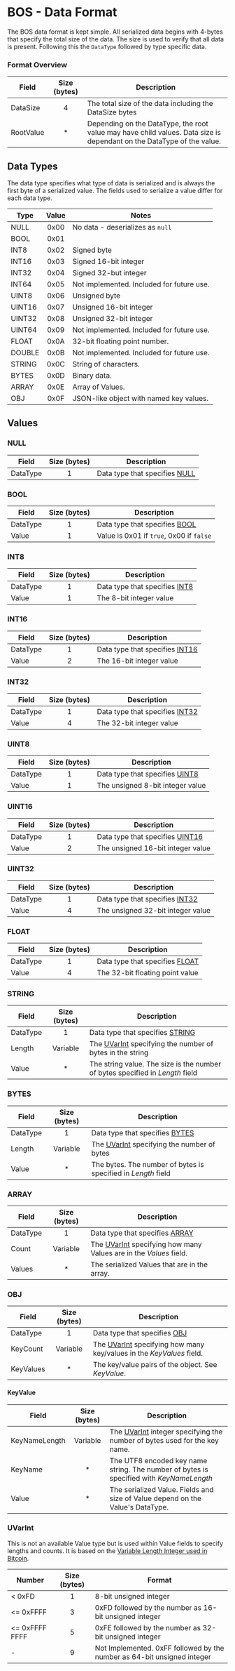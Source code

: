 # BOS - Data Format #

The BOS data format is kept simple. All serialized data begins with
4-bytes that specify the total size of the data. The size is used to
verify that all data is present. Following this the `DataType` followed
by type specific data.

### Format Overview ###
| Field     | Size (bytes)  | Description |
|-----------|:-------------:|-------------|
| DataSize  | 4 | The total size of the data including the DataSize bytes |
| RootValue | * | Depending on the DataType, the root value may have child values. Data size is dependant on the DataType of the value. |

## Data Types ##
The data type specifies what type of data is serialized and is always the first byte of a serialized value.
The fields used to serialize a value differ for each data type.

| Type   | Value | Notes |
|--------|:-----:|-------|
| NULL   | 0x00  | No data - deserializes as `null` |
| BOOL   | 0x01  |  |
| INT8   | 0x02  | Signed byte |
| INT16  | 0x03  | Signed 16-bit integer |
| INT32  | 0x04  | Signed 32-but integer |
| INT64  | 0x05  | Not implemented. Included for future use. |
| UINT8  | 0x06  | Unsigned byte |
| UINT16 | 0x07  | Unsigned 16-bit integer |
| UINT32 | 0x08  | Unsigned 32-bit integer |
| UINT64 | 0x09  | Not implemented. Included for future use. |
| FLOAT  | 0x0A  | 32-bit floating point number. |
| DOUBLE | 0x0B  | Not implemented. Included for future use. |
| STRING | 0x0C  | String of characters. |
| BYTES  | 0x0D  | Binary data. |
| ARRAY  | 0x0E  | Array of Values. |
| OBJ    | 0x0F  | JSON-like object with named key values. |

## Values ##

### NULL ###
| Field    | Size (bytes) | Description |
|----------|:------------:|-------------|
| DataType | 1            | Data type that specifies [NULL](#data-types) |

### BOOL ###
| Field    | Size (bytes) | Description |
|----------|:------------:|-------------|
| DataType | 1            | Data type that specifies [BOOL](#data-types) |
| Value    | 1            | Value is 0x01 if `true`, 0x00 if `false` |

### INT8 ###
| Field    | Size (bytes) | Description |
|----------|:------------:|-------------|
| DataType | 1            | Data type that specifies [INT8](#data-types) |
| Value    | 1            | The 8-bit integer value |

### INT16 ###
| Field    | Size (bytes) | Description |
|----------|:------------:|-------------|
| DataType | 1            | Data type that specifies [INT16](#data-types) |
| Value    | 2            | The 16-bit integer value |

### INT32 ###
| Field    | Size (bytes) | Description |
|----------|:------------:|-------------|
| DataType | 1            | Data type that specifies [INT32](#data-types) |
| Value    | 4            | The 32-bit integer value |


### UINT8 ###
| Field    | Size (bytes) | Description |
|----------|:------------:|-------------|
| DataType | 1            | Data type that specifies [UINT8](#data-types) |
| Value    | 1            | The unsigned 8-bit integer value |

### UINT16 ###
| Field    | Size (bytes) | Description |
|----------|:------------:|-------------|
| DataType | 1            | Data type that specifies [UINT16](#data-types) |
| Value    | 2            | The unsigned 16-bit integer value |

### UINT32 ###
| Field    | Size (bytes) | Description |
|----------|:------------:|-------------|
| DataType | 1            | Data type that specifies [INT32](#data-types) |
| Value    | 4            | The unsigned 32-bit integer value |


### FLOAT ###
| Field    | Size (bytes) | Description |
|----------|:------------:|-------------|
| DataType | 1            | Data type that specifies [FLOAT](#data-types) |
| Value    | 4            | The 32-bit floating point value |

### STRING ###
| Field    | Size (bytes) | Description |
|----------|:------------:|-------------|
| DataType | 1            | Data type that specifies [STRING](#data-types) |
| Length   | Variable     | The [UVarInt](#uvarint) specifying the number of bytes in the string |
| Value    | *            | The string value. The size is the number of bytes specified in _Length_ field |

### BYTES ###
| Field    | Size (bytes) | Description |
|----------|:------------:|-------------|
| DataType | 1            | Data type that specifies [BYTES](#data-types) |
| Length   | Variable     | The [UVarInt](#uvarint) specifying the number of bytes |
| Value    | *            | The bytes. The number of bytes is specified in _Length_ field |

### ARRAY ###
| Field    | Size (bytes) | Description |
|----------|:------------:|-------------|
| DataType | 1            | Data type that specifies [ARRAY](#data-types) |
| Count    | Variable     | The [UVarInt](#uvarint) specifying how many Values are in the _Values_ field. |
| Values   | *            | The serialized Values that are in the array. |

### OBJ ###
| Field     | Size (bytes) | Description |
|-----------|:------------:|-------------|
| DataType  | 1            | Data type that specifies [OBJ](#data-types) |
| KeyCount  | Variable     | The [UVarInt](#uvarint) specifying how many key/values in the _KeyValues_ field. |
| KeyValues | *            | The key/value pairs of the object. See _KeyValue_. |

#### KeyValue ####
| Field         | Size (bytes) | Description |
|---------------|:------------:|-------------|
| KeyNameLength | Variable     | The [UVarInt](#uvarint) integer specifying the number of bytes used for the key name. |
| KeyName       | *            | The UTF8 encoded key name string. The number of bytes is specified with _KeyNameLength_ |
| Value         | *            | The serialized Value. Fields and size of Value depend on the Value's DataType. |

### UVarInt ###
This is not an available Value type but is used within Value fields to
specify lengths and counts. It is based on the [Variable Length Integer used in Bitcoin](https://en.bitcoin.it/wiki/Protocol_specification#Variable_length_integer).

| Number         | Size (bytes) | Format |
|----------------|:------------:|-------------|
| <  0xFD        | 1            | 8-bit unsigned integer  |
| <= 0xFFFF      | 3            | 0xFD followed by the number as 16-bit unsigned integer |
| <= 0xFFFF FFFF | 5            | 0xFE followed by the number as 32-bit unsigned integer |
| -              | 9            | Not Implemented. 0xFF followed by the number as 64-bit unsigned integer |